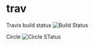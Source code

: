 # trav

Travis build status ![Build Status](https://travis-ci.org/vnextcoder/trav.svg?branch=master "Travis Build Status")

Circle ![Circle STatus](https://circleci.com/gh/:vnextcoder/:trav.png?circle-token=:circle-token "Circle Status")